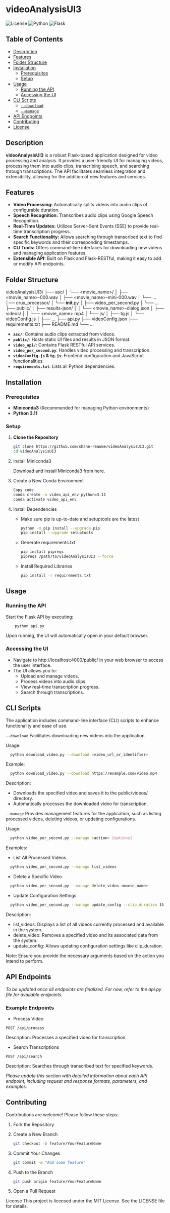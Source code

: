 # videoAnalysisUI3

![License](https://img.shields.io/badge/license-MIT-blue.svg)
![Python](https://img.shields.io/badge/python-3.11-blue.svg)
![Flask](https://img.shields.io/badge/flask-2.2-blue.svg)

## Table of Contents

- [Description](#description)
- [Features](#features)
- [Folder Structure](#folder-structure)
- [Installation](#installation)
  - [Prerequisites](#prerequisites)
  - [Setup](#setup)
- [Usage](#usage)
  - [Running the API](#running-the-api)
  - [Accessing the UI](#accessing-the-ui)
- [CLI Scripts](#cli-scripts)
  - [`--download`](#download)
  - [`--manage`](#manage)
- [API Endpoints](#api-endpoints)
- [Contributing](#contributing)
- [License](#license)

## Description

**videoAnalysisUI3** is a robust Flask-based application designed for video processing and analysis. It provides a user-friendly UI for managing videos, processing them into audio clips, transcribing speech, and searching through transcriptions. The API facilitates seamless integration and extensibility, allowing for the addition of new features and services.

## Features

- **Video Processing:** Automatically splits videos into audio clips of configurable duration.
- **Speech Recognition:** Transcribes audio clips using Google Speech Recognition.
- **Real-Time Updates:** Utilizes Server-Sent Events (SSE) to provide real-time transcription progress.
- **Search Functionality:** Allows searching through transcribed text to find specific keywords and their corresponding timestamps.
- **CLI Tools:** Offers command-line interfaces for downloading new videos and managing application features.
- **Extensible API:** Built on Flask and Flask-RESTful, making it easy to add or modify API endpoints.

## Folder Structure

videoAnalysisUI3/
├── asc/
│   └── <movie_name>/
│       ├── <movie_name>-000.wav
│       ├── <movie_name>-mini-000.wav
│       └── ...
│── crux_processor/
│       └── __init__.py
│       ├── video_per_second.py
│       └── ...
├── public/
│   ├── results-json/
│   │   └── <movie_name>-dialog.json
│   ├── videos/
│   │   └── <movie_name>.mp4
│   └── js/
│       ├── tg.js
│       └── videoConfig.js
│       ├── ...
├── api.py
├── videoConfig.json
├── requirements.txt
├── README.md
└── ...


- **`asc/`**: Contains audio clips extracted from videos.
- **`public/`**: Hosts static UI files and results in JSON format.
- **`video_api/`**: Contains Flask RESTful API services.
- **`video_per_second.py`**: Handles video processing and transcription.
- **`videoConfig.js` & `tg.js`**: Frontend configuration and JavaScript functionalities.
- **`requirements.txt`**: Lists all Python dependencies.

## Installation

### Prerequisites

- **Miniconda3** (Recommended for managing Python environments)
- **Python 3.11**

### Setup

1. **Clone the Repository**

   ```bash
   git clone https://github.com/shane-reaume/videoAnalysisUI3.git
   cd videoAnalysisUI3
   ```
2. Install Miniconda3

    Download and install Miniconda3 from here.

3. Create a New Conda Environment
  
    ```bash
    Copy code
    conda create -n video_api_env python=3.11
    conda activate video_api_env
    ```

4. Install Dependencies

   - Make sure pip is up-to-date and setuptools are the latest

     ```bash
     python -m pip install --upgrade pip
     pip install --upgrade setuptools
     ```
   - Generate requirements.txt

     ```bash
     pip install pipreqs
     pipreqs /path/to/videoAnalysisUI3 --force
     ```
   - Install Required Libraries

     ```bash
     pip install -r requirements.txt
     ```

## Usage

### Running the API
Start the Flask API by executing:

  ```bash
      python api.py
  ```

Upon running, the UI will automatically open in your default browser.

### Accessing the UI

- Navigate to http://localhost:4000/public/ in your web browser to access the user interface.
- The UI allows you to:
  - Upload and manage videos.
  - Process videos into audio clips.
  - View real-time transcription progress.
  - Search through transcriptions.

## CLI Scripts
The application includes command-line interface (CLI) scripts to enhance functionality and ease of use.

`--download`
Facilitates downloading new videos into the application.

Usage:

```bash
  python download_video.py --download <video_url_or_identifier>
```

Example:

```bash
  python download_video.py --download https://example.com/video.mp4
```

Description:

- Downloads the specified video and saves it to the public/videos/ directory.
- Automatically processes the downloaded video for transcription.

`--manage`
Provides management features for the application, such as listing processed videos, deleting videos, or updating configurations.

Usage:

```bash
  python video_per_second.py --manage <action> [options]
```

Examples:

- List All Processed Videos

```bash
  python video_per_second.py --manage list_videos
```

- Delete a Specific Video

```bash
  python video_per_second.py --manage delete_video <movie_name>
```

- Update Configuration Settings

```bash
  python video_per_second.py --manage update_config --clip_duration 15
```

Description:

- list_videos: Displays a list of all videos currently processed and available in the system.
- delete_video: Removes a specified video and its associated data from the system.
- update_config: Allows updating configuration settings like clip_duration.

Note: Ensure you provide the necessary arguments based on the action you intend to perform.

## API Endpoints
_To be updated once all endpoints are finalized. For now, refer to the api.py file for available endpoints._

### Example Endpoints

- Process Video

```http
POST /api/process
```

Description: Processes a specified video for transcription.

- Search Transcriptions

```http
POST /api/search
```

Description: Searches through transcribed text for specified keywords.

_Please update this section with detailed information about each API endpoint, including request and response formats, parameters, and examples._

## Contributing
Contributions are welcome! Please follow these steps:

1. Fork the Repository
2. Create a New Branch

    ```bash
    git checkout -b feature/YourFeatureName
    ```

3. Commit Your Changes

    ```bash
    git commit -m "Add some feature"
    ```

4. Push to the Branch

    ```bash
    git push origin feature/YourFeatureName
    ```

5. Open a Pull Request

License
This project is licensed under the MIT License. See the LICENSE file for details.

